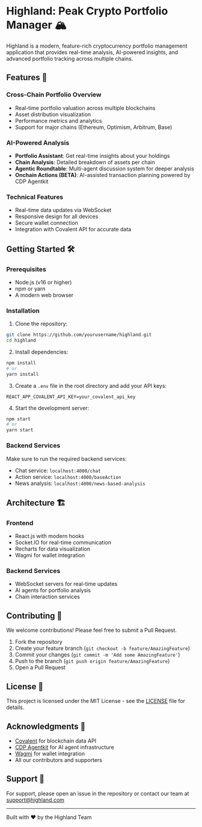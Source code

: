 # Highland: Peak Crypto Portfolio Manager 🏔️

Highland is a modern, feature-rich cryptocurrency portfolio management application that provides real-time analysis, AI-powered insights, and advanced portfolio tracking across multiple chains.

## Features 🚀

### Cross-Chain Portfolio Overview
- Real-time portfolio valuation across multiple blockchains
- Asset distribution visualization
- Performance metrics and analytics
- Support for major chains (Ethereum, Optimism, Arbitrum, Base)

### AI-Powered Analysis
- **Portfolio Assistant**: Get real-time insights about your holdings
- **Chain Analysis**: Detailed breakdown of assets per chain
- **Agentic Roundtable**: Multi-agent discussion system for deeper analysis
- **Onchain Actions (BETA)**: AI-assisted transaction planning powered by CDP Agentkit

### Technical Features
- Real-time data updates via WebSocket
- Responsive design for all devices
- Secure wallet connection
- Integration with Covalent API for accurate data

## Getting Started 🛠️

### Prerequisites
- Node.js (v16 or higher)
- npm or yarn
- A modern web browser

### Installation

1. Clone the repository:
```bash
git clone https://github.com/yourusername/highland.git
cd highland
```

2. Install dependencies:
```bash
npm install
# or
yarn install
```

3. Create a `.env` file in the root directory and add your API keys:
```env
REACT_APP_COVALENT_API_KEY=your_covalent_api_key
```

4. Start the development server:
```bash
npm start
# or
yarn start
```

### Backend Services
Make sure to run the required backend services:
- Chat service: `localhost:4000/chat`
- Action service: `localhost:4000/baseAction`
- News analysis: `localhost:4000/news-based-analysis`

## Architecture 🏗️

### Frontend
- React.js with modern hooks
- Socket.IO for real-time communication
- Recharts for data visualization
- Wagmi for wallet integration

### Backend Services
- WebSocket servers for real-time updates
- AI agents for portfolio analysis
- Chain interaction services

## Contributing 🤝

We welcome contributions! Please feel free to submit a Pull Request.

1. Fork the repository
2. Create your feature branch (`git checkout -b feature/AmazingFeature`)
3. Commit your changes (`git commit -m 'Add some AmazingFeature'`)
4. Push to the branch (`git push origin feature/AmazingFeature`)
5. Open a Pull Request

## License 📝

This project is licensed under the MIT License - see the [LICENSE](LICENSE) file for details.

## Acknowledgments 🙏

- [Covalent](https://www.covalenthq.com/) for blockchain data API
- [CDP Agentkit](https://cdpagentkit.com) for AI agent infrastructure
- [Wagmi](https://wagmi.sh/) for wallet integration
- All our contributors and supporters

## Support 💬

For support, please open an issue in the repository or contact our team at support@highland.com

---

Built with ❤️ by the Highland Team
